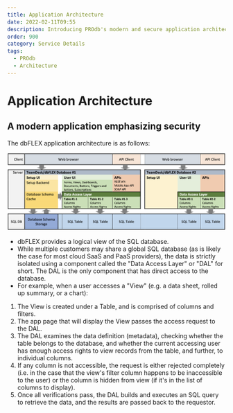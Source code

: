 ```yaml
---
title: Application Architecture
date: 2022-02-11T09:55
description: Introducing PROdb's modern and secure application architecture
order: 900
category: Service Details
tags:
  - PROdb
  - Architecture
---
```


# Application Architecture
## A modern application emphasizing security
The dbFLEX application architecture is as follows: 

![Figure: App Architecture](/static/figure-dbflex-system-architecture.png)

-   dbFLEX provides a logical view of the SQL database. 
-   While multiple customers may share a global SQL database (as is likely the case for most cloud SaaS and PaaS providers), the data is strictly isolated using a component called the "Data Access Layer" or "DAL" for short. The DAL is the only component that has direct access to the database. 
-   For example, when a user accesses a "View" (e.g. a data sheet, rolled up summary, or a chart): 
   1. The View is created under a Table, and is comprised of columns and filters. 
   2. The app page that will display the View passes the access request to the DAL. 
   3. The DAL examines the data definition (metadata), checking whether the table belongs to the database, and whether the current accessing user has enough access rights to view records from the table, and further, to individual columns. 
   4. If any column is not accessible, the request is either rejected completely (i.e. in the case that the view's filter column happens to be inaccessible to the user) or the column is hidden from view (if it's in the list of columns to display). 
   5. Once all verifications pass, the DAL builds and executes an SQL query to retrieve the data, and the results are passed back to the requestor.          